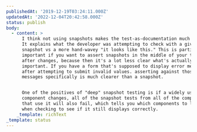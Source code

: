 ```yaml
---
publishedAt: '2019-12-19T03:24:11.000Z'
updatedAt: '2022-12-04T20:42:58.000Z'
status: publish
body:
  - content: >
      I think not using snapshots makes the test-as-documentation much clearer.
      It explains what the developer was attempting to check with a given
      snapshot vs a more hand-wavey "it looks like this." This is particularly
      important if you want to assert snapshots in the middle of your tests /
      after changes, because then it's a lot less clear what's actually
      important. If you have a form that's supposed to display error messages
      after attempting to submit invalid values. asserting against those
      messages specifically is much clearer than a snapshot.


      One of the positives of "deep" snapshot testing is if a widely used
      component changes, all of the snapshot tests from all of the components
      that use it will also fail, which tells you which components to look at
      when checking to see if it still displays correctly.
    _template: richText
_template: status
---
```


